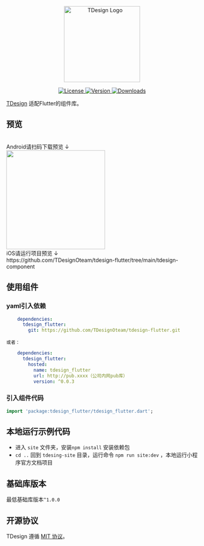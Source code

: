 
<p align="center">
  <a href="https://tdesign.tencent.com/" target="_blank">
    <img alt="TDesign Logo" width="200" src="https://tdesign.gtimg.com/site/TDesign.png">
  </a>
</p>

<p align="center">
  <a href="https://github.com/Tencent/tdesign-miniprogram/blob/develop/LICENSE">
    <img src="https://img.shields.io/npm/l/tdesign-miniprogram.svg?sanitize=true" alt="License">
  </a>
  <a href="https://www.npmjs.com/package/tdesign-miniprogram">
    <img src="https://img.shields.io/npm/v/tdesign-miniprogram.svg?sanitize=true" alt="Version">
  </a>
  <a href="https://www.npmjs.com/package/tdesign-miniprogram">
    <img src="https://img.shields.io/npm/dw/tdesign-miniprogram" alt="Downloads">
  </a>
</p>


[TDesign](https://github.com/Tencent/tdesign) 适配Flutter的组件库。

## 预览

<br/>
Android请扫码下载预览 ↓
<br/>
<img width="260" src="/flutter/assets/qrcode/td_apk_qrcode.png" />
<br/>
iOS请运行项目预览 ↓
<br/>
https://github.com/TDesignOteam/tdesign-flutter/tree/main/tdesign-component

## 使用组件

### yaml引入依赖

```yaml
    dependencies:
      tdesign_flutter:
        git: https://github.com/TDesignOteam/tdesign-flutter.git
```
    或者：
```yaml
    dependencies:
      tdesign_flutter:
        hosted:
          name: tdesign_flutter
          url: http://pub.xxxx（公司内网pub库）
          version: ^0.0.3
```


### 引入组件代码

```dart
import 'package:tdesign_flutter/tdesign_flutter.dart';
```

## 本地运行示例代码

- 进入 `site` 文件夹，安装`npm install` 安装依赖包 
- `cd ..` 回到 `tdesing-site` 目录，运行命令 `npm run site:dev` ，本地运行小程序官方文档项目

## 基础库版本

最低基础库版本`^1.0.0`

## 开源协议

TDesign 遵循 [MIT 协议](https://github.com/Tencent/tdesign-miniprogram/LICENSE)。

